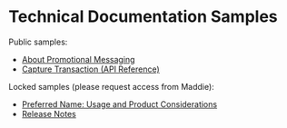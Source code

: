 # Technical Documentation Samples

Public samples:
- [About Promotional Messaging](https://docs.affirm.com/payments/docs/promo-messaging-getting-started)
- [Capture Transaction (API Reference)](https://docs.affirm.com/developers/reference/capture_transaction)

Locked samples (please request access from Maddie):
- [Preferred Name: Usage and Product Considerations](https://docs.google.com/document/d/1FK5MEuR4UEyeCM6E7cphVCrmGsiLluEqZGHimygS6RU) 
- [Release Notes](https://docs.google.com/spreadsheets/d/1qQWxLazUbqEInV2MRP8-elDwjpck9J2HJAdHfZX80Tk/edit#gid=881758122) 
